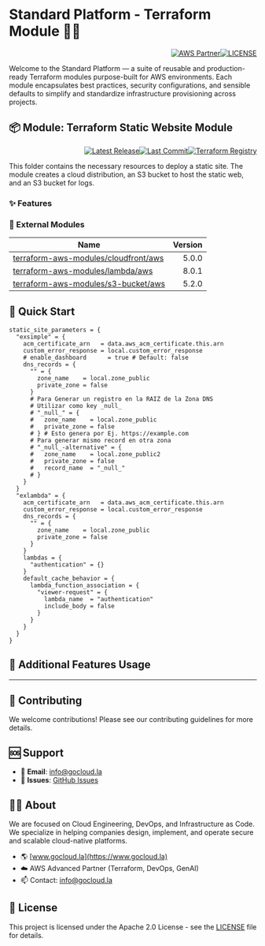 # Standard Platform - Terraform Module 🚀🚀
<p align="right"><a href="https://partners.amazonaws.com/partners/0018a00001hHve4AAC/GoCloud"><img src="https://img.shields.io/badge/AWS%20Partner-Advanced-orange?style=for-the-badge&logo=amazonaws&logoColor=white" alt="AWS Partner"/></a><a href="LICENSE"><img src="https://img.shields.io/badge/License-Apache%202.0-green?style=for-the-badge&logo=apache&logoColor=white" alt="LICENSE"/></a></p>

Welcome to the Standard Platform — a suite of reusable and production-ready Terraform modules purpose-built for AWS environments.
Each module encapsulates best practices, security configurations, and sensible defaults to simplify and standardize infrastructure provisioning across projects.

## 📦 Module: Terraform Static Website Module
<p align="right"><a href="https://github.com/gocloudLa/terraform-aws-wrapper-static-site/releases/latest"><img src="https://img.shields.io/github/v/release/gocloudLa/terraform-aws-wrapper-static-site.svg?style=for-the-badge" alt="Latest Release"/></a><a href=""><img src="https://img.shields.io/github/last-commit/gocloudLa/terraform-aws-wrapper-static-site.svg?style=for-the-badge" alt="Last Commit"/></a><a href="https://registry.terraform.io/modules/gocloudLa/wrapper-static-site/aws"><img src="https://img.shields.io/badge/Terraform-Registry-7B42BC?style=for-the-badge&logo=terraform&logoColor=white" alt="Terraform Registry"/></a></p>
This folder contains the necessary resources to deploy a static site. The module creates a cloud distribution, an S3 bucket to host the static web, and an S3 bucket for logs.

### ✨ Features



### 🔗 External Modules
| Name | Version |
|------|------:|
| [terraform-aws-modules/cloudfront/aws](https://github.com/terraform-aws-modules/cloudfront-aws) | 5.0.0 |
| [terraform-aws-modules/lambda/aws](https://github.com/terraform-aws-modules/lambda-aws) | 8.0.1 |
| [terraform-aws-modules/s3-bucket/aws](https://github.com/terraform-aws-modules/s3-bucket-aws) | 5.2.0 |



## 🚀 Quick Start
```hcl
static_site_parameters = {
  "exsimple" = {
    acm_certificate_arn   = data.aws_acm_certificate.this.arn
    custom_error_response = local.custom_error_response
    # enable_dashboard      = true # Default: false
    dns_records = {
      "" = {
        zone_name    = local.zone_public
        private_zone = false
      }
      # Para Generar un registro en la RAIZ de la Zona DNS
      # Utilizar como key _null_ 
      # "_null_" = {
      #   zone_name    = local.zone_public
      #   private_zone = false
      # } # Esto genera por Ej. https://example.com
      # Para generar mismo record en otra zona
      # "_null_-alternative" = {
      #   zone_name    = local.zone_public2
      #   private_zone = false
      #   record_name  = "_null_"
      # }
    }
  }
  "exlambda" = {
    acm_certificate_arn   = data.aws_acm_certificate.this.arn
    custom_error_response = local.custom_error_response
    dns_records = {
      "" = {
        zone_name    = local.zone_public
        private_zone = false
      }
    }
    lambdas = {
      "authentication" = {}
    }
    default_cache_behavior = {
      lambda_function_association = {
        "viewer-request" = {
          lambda_name  = "authentication"
          include_body = false
        }
      }
    }
  }
}
```


## 🔧 Additional Features Usage










---

## 🤝 Contributing
We welcome contributions! Please see our contributing guidelines for more details.

## 🆘 Support
- 📧 **Email**: info@gocloud.la
- 🐛 **Issues**: [GitHub Issues](https://github.com/gocloudLa/issues)

## 🧑‍💻 About
We are focused on Cloud Engineering, DevOps, and Infrastructure as Code.
We specialize in helping companies design, implement, and operate secure and scalable cloud-native platforms.
- 🌎 [www.gocloud.la](https://www.gocloud.la)
- ☁️ AWS Advanced Partner (Terraform, DevOps, GenAI)
- 📫 Contact: info@gocloud.la

## 📄 License
This project is licensed under the Apache 2.0 License - see the [LICENSE](LICENSE) file for details. 